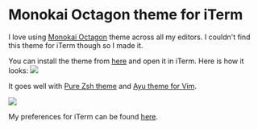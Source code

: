 # Monokai Octagon theme for iTerm
I love using [Monokai Octagon](https://www.monokai.pro/vscode/) theme across all my editors. I couldn't find this theme for iTerm though so I made it.

You can install the theme from [here](https://cdn.rawgit.com/nikitavoloboev/my-mac-os/master/iterm/Monokai%20Octagon.itermcolors) and open it in iTerm. Here is how it looks:
![](https://i.imgur.com/xATjY1S.png)

It goes well with [Pure Zsh theme](https://github.com/sindresorhus/pure) and [Ayu theme for Vim](https://github.com/ayu-theme/ayu-vim).

![](https://i.imgur.com/WQNfyfO.png)

My preferences for iTerm can be found [here](https://github.com/nikitavoloboev/dotfiles/tree/master/iterm).